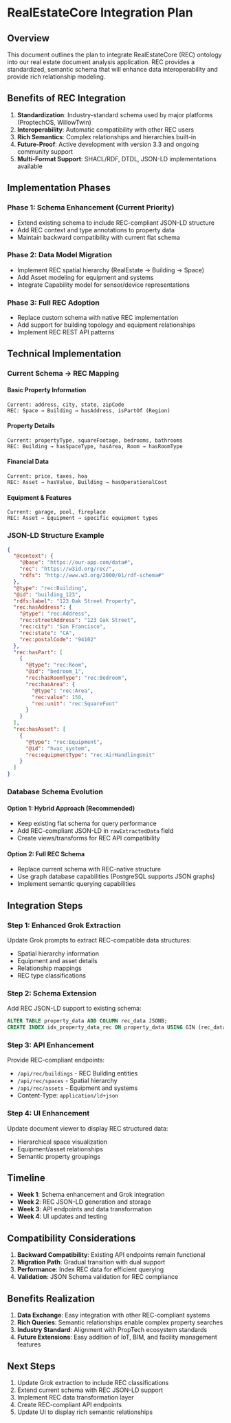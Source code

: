 # RealEstateCore Integration Plan

## Overview

This document outlines the plan to integrate RealEstateCore (REC) ontology into our real estate document analysis application. REC provides a standardized, semantic schema that will enhance data interoperability and provide rich relationship modeling.

## Benefits of REC Integration

1. **Standardization**: Industry-standard schema used by major platforms (ProptechOS, WillowTwin)
2. **Interoperability**: Automatic compatibility with other REC users
3. **Rich Semantics**: Complex relationships and hierarchies built-in
4. **Future-Proof**: Active development with version 3.3 and ongoing community support
5. **Multi-Format Support**: SHACL/RDF, DTDL, JSON-LD implementations available

## Implementation Phases

### Phase 1: Schema Enhancement (Current Priority)
- Extend existing schema to include REC-compliant JSON-LD structure
- Add REC context and type annotations to property data
- Maintain backward compatibility with current flat schema

### Phase 2: Data Model Migration
- Implement REC spatial hierarchy (RealEstate → Building → Space)
- Add Asset modeling for equipment and systems
- Integrate Capability model for sensor/device representations

### Phase 3: Full REC Adoption
- Replace custom schema with native REC implementation
- Add support for building topology and equipment relationships
- Implement REC REST API patterns

## Technical Implementation

### Current Schema → REC Mapping

#### Basic Property Information
```
Current: address, city, state, zipCode
REC: Space → Building → hasAddress, isPartOf (Region)
```

#### Property Details
```
Current: propertyType, squareFootage, bedrooms, bathrooms
REC: Building → hasSpaceType, hasArea, Room → hasRoomType
```

#### Financial Data
```
Current: price, taxes, hoa
REC: Asset → hasValue, Building → hasOperationalCost
```

#### Equipment & Features
```
Current: garage, pool, fireplace
REC: Asset → Equipment → specific equipment types
```

### JSON-LD Structure Example

```json
{
  "@context": {
    "@base": "https://our-app.com/data#",
    "rec": "https://w3id.org/rec/",
    "rdfs": "http://www.w3.org/2000/01/rdf-schema#"
  },
  "@type": "rec:Building",
  "@id": "building_123",
  "rdfs:label": "123 Oak Street Property",
  "rec:hasAddress": {
    "@type": "rec:Address",
    "rec:streetAddress": "123 Oak Street",
    "rec:city": "San Francisco",
    "rec:state": "CA",
    "rec:postalCode": "94102"
  },
  "rec:hasPart": [
    {
      "@type": "rec:Room",
      "@id": "bedroom_1",
      "rec:hasRoomType": "rec:Bedroom",
      "rec:hasArea": {
        "@type": "rec:Area",
        "rec:value": 150,
        "rec:unit": "rec:SquareFoot"
      }
    }
  ],
  "rec:hasAsset": [
    {
      "@type": "rec:Equipment",
      "@id": "hvac_system",
      "rec:equipmentType": "rec:AirHandlingUnit"
    }
  ]
}
```

### Database Schema Evolution

#### Option 1: Hybrid Approach (Recommended)
- Keep existing flat schema for query performance
- Add REC-compliant JSON-LD in `rawExtractedData` field
- Create views/transforms for REC API compatibility

#### Option 2: Full REC Schema
- Replace current schema with REC-native structure
- Use graph database capabilities (PostgreSQL supports JSON graphs)
- Implement semantic querying capabilities

## Integration Steps

### Step 1: Enhanced Grok Extraction
Update Grok prompts to extract REC-compatible data structures:
- Spatial hierarchy information
- Equipment and asset details
- Relationship mappings
- REC type classifications

### Step 2: Schema Extension
Add REC JSON-LD support to existing schema:
```sql
ALTER TABLE property_data ADD COLUMN rec_data JSONB;
CREATE INDEX idx_property_data_rec ON property_data USING GIN (rec_data);
```

### Step 3: API Enhancement
Provide REC-compliant endpoints:
- `/api/rec/buildings` - REC Building entities
- `/api/rec/spaces` - Spatial hierarchy
- `/api/rec/assets` - Equipment and systems
- Content-Type: `application/ld+json`

### Step 4: UI Enhancement
Update document viewer to display REC structured data:
- Hierarchical space visualization
- Equipment/asset relationships
- Semantic property groupings

## Timeline

- **Week 1**: Schema enhancement and Grok integration
- **Week 2**: REC JSON-LD generation and storage
- **Week 3**: API endpoints and data transformation
- **Week 4**: UI updates and testing

## Compatibility Considerations

1. **Backward Compatibility**: Existing API endpoints remain functional
2. **Migration Path**: Gradual transition with dual support
3. **Performance**: Index REC data for efficient querying
4. **Validation**: JSON Schema validation for REC compliance

## Benefits Realization

1. **Data Exchange**: Easy integration with other REC-compliant systems
2. **Rich Queries**: Semantic relationships enable complex property searches
3. **Industry Standard**: Alignment with PropTech ecosystem standards
4. **Future Extensions**: Easy addition of IoT, BIM, and facility management features

## Next Steps

1. Update Grok extraction to include REC classifications
2. Extend current schema with REC JSON-LD support
3. Implement REC data transformation layer
4. Create REC-compliant API endpoints
5. Update UI to display rich semantic relationships
